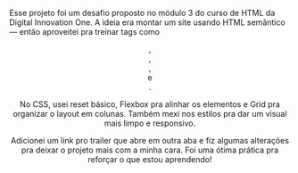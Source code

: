 Esse projeto foi um desafio proposto no módulo 3 do curso de HTML da Digital Innovation One. 
A ideia era montar um site usando HTML semântico — então aproveitei pra treinar 
tags como <header>, <nav>, <main>, <aside> e <footer>.

No CSS, usei reset básico, Flexbox pra alinhar os elementos e Grid pra organizar o layout em colunas. 
Também mexi nos estilos pra dar um visual mais limpo e responsivo.

Adicionei um link pro trailer que abre em outra aba e fiz algumas alterações pra deixar o projeto mais com a minha cara. 
Foi uma ótima prática pra reforçar o que estou aprendendo!
